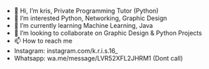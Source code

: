 - 👋 Hi, I’m kris, Private Programming Tutor (Python)
- 👀 I’m interested Python, Networking, Graphic Design
- 🌱 I’m currently learning Machine Learning, Java
- 💞️ I’m looking to collaborate on Graphic Design & Python Projects
- 📫 How to reach me 
- Instagram: instagram.com/k.r.i.s.16_
- Whatsapp: wa.me/message/LVR52XFL2JHRM1 (Dont call)

<!---
krisanjay16/krisanjay16 is a ✨ special ✨ repository because its `README.md` (this file) appears on your GitHub profile.
You can click the Preview link to take a look at your changes.
--->
